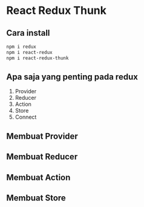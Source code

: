 # React Redux Thunk

## Cara install

```bash
npm i redux
npm i react-redux
npm i react-redux-thunk
```

## Apa saja yang penting pada redux
1. Provider
2. Reducer
3. Action
4. Store
5. Connect

## Membuat Provider
## Membuat Reducer
## Membuat Action
## Membuat Store

